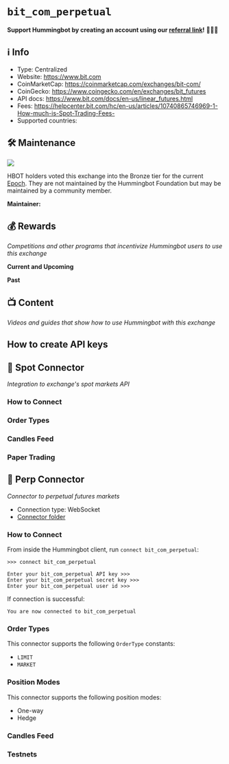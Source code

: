 # `bit_com_perpetual`

**Support Hummingbot by creating an account using our [referral link](https://www.bit.com/inviteFriends/agentSign?code=DTAJEMHPGN&lang=en-us)!** 🙏🙏🙏

## ℹ️ Info

- Type: Centralized
- Website: <https://www.bit.com>
- CoinMarketCap: <https://coinmarketcap.com/exchanges/bit-com/>
- CoinGecko: https://www.coingecko.com/en/exchanges/bit_futures
- API docs: https://www.bit.com/docs/en-us/linear_futures.html
- Fees: https://helpcenter.bit.com/hc/en-us/articles/10740865746969-1-How-much-is-Spot-Trading-Fees-
- Supported countries: 

## 🛠 Maintenance

![](https://img.shields.io/static/v1?label=Hummingbot&message=BRONZE&color=green)

HBOT holders voted this exchange into the Bronze tier for the current [Epoch](/governance/epochs). They are not maintained by the Hummingbot Foundation but may be maintained by a community member.

**Maintainer:** 

## 💰 Rewards
*Competitions and other programs that incentivize Hummingbot users to use this exchange*

**Current and Upcoming**



**Past**



## 📺 Content
*Videos and guides that show how to use Hummingbot with this exchange*



## How to create API keys



## 🔀 Spot Connector
*Integration to exchange's spot markets API*


### How to Connect



### Order Types




### Candles Feed

### Paper Trading



## 🔀 Perp Connector
*Connector to perpetual futures markets*

- Connection type: WebSocket
- [Connector folder](https://github.com/hummingbot/hummingbot/tree/master/hummingbot/connector/derivative/bit_com_perpetual)

### How to Connect

From inside the Hummingbot client, run `connect bit_com_perpetual`:

```
>>> connect bit_com_perpetual

Enter your bit_com_perpetual API key >>>
Enter your bit_com_perpetual secret key >>>
Enter your bit_com_perpetual user id >>>
```

If connection is successful:

```
You are now connected to bit_com_perpetual
```

### Order Types

This connector supports the following `OrderType` constants:

- `LIMIT`
- `MARKET`

### Position Modes

This connector supports the following position modes:

- One-way
- Hedge

### Candles Feed



### Testnets
